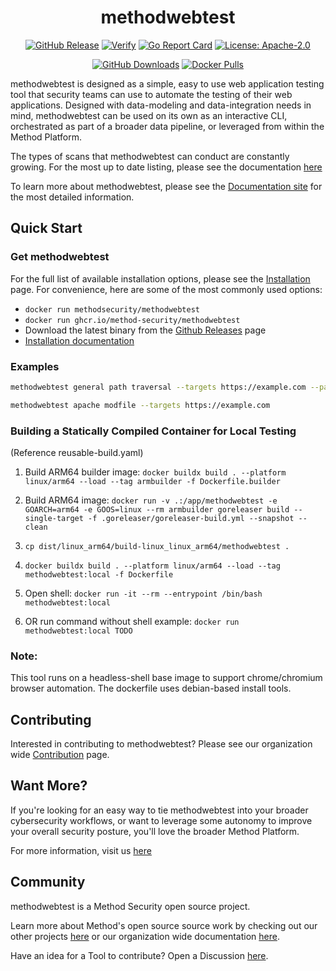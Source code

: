 <div align="center">
<h1>methodwebtest</h1>

[![GitHub Release][release-img]][release]
[![Verify][verify-img]][verify]
[![Go Report Card][go-report-img]][go-report]
[![License: Apache-2.0][license-img]][license]

[![GitHub Downloads][github-downloads-img]][release]
[![Docker Pulls][docker-pulls-img]][docker-pull]

</div>
methodwebtest is designed as a simple, easy to use web application testing tool that security teams can use to automate the testing of their web applications. Designed with data-modeling and data-integration needs in mind, methodwebtest can be used on its own as an interactive CLI, orchestrated as part of a broader data pipeline, or leveraged from within the Method Platform.

The types of scans that methodwebtest can conduct are constantly growing. For the most up to date listing, please see the documentation [here](./docs/index.md)

To learn more about methodwebtest, please see the [Documentation site](https://method-security.github.io/methodwebtest/) for the most detailed information.

## Quick Start

### Get methodwebtest

For the full list of available installation options, please see the [Installation](./getting-started/installation.md) page. For convenience, here are some of the most commonly used options:

- `docker run methodsecurity/methodwebtest`
- `docker run ghcr.io/method-security/methodwebtest`
- Download the latest binary from the [Github Releases](https://github.com/Method-Security/methodwebtest/releases/latest) page
- [Installation documentation](./getting-started/installation.md)

### Examples

```bash
methodwebtest general path traversal --targets https://example.com --paths /.git/config
```

```bash
methodwebtest apache modfile --targets https://example.com 
```

### Building a Statically Compiled Container for Local Testing
(Reference reusable-build.yaml)

1. Build ARM64 builder image: `docker buildx build . --platform linux/arm64 --load --tag armbuilder -f Dockerfile.builder`

2. Build ARM64 image: `docker run -v .:/app/methodwebtest -e GOARCH=arm64 -e GOOS=linux --rm armbuilder goreleaser build --single-target -f .goreleaser/goreleaser-build.yml --snapshot --clean`

3. `cp dist/linux_arm64/build-linux_linux_arm64/methodwebtest .`

4. `docker buildx build . --platform linux/arm64 --load --tag methodwebtest:local -f Dockerfile`

5. Open shell: `docker run -it --rm --entrypoint /bin/bash methodwebtest:local`

6. OR run command without shell example: `docker run methodwebtest:local TODO`


### Note:
This tool runs on a headless-shell base image to support chrome/chromium browser automation. The dockerfile uses debian-based install tools. 

## Contributing

Interested in contributing to methodwebtest? Please see our organization wide [Contribution](https://method-security.github.io/community/contribute/discussions.html) page.

## Want More?

If you're looking for an easy way to tie methodwebtest into your broader cybersecurity workflows, or want to leverage some autonomy to improve your overall security posture, you'll love the broader Method Platform.

For more information, visit us [here](https://method.security)

## Community

methodwebtest is a Method Security open source project.

Learn more about Method's open source source work by checking out our other projects [here](https://github.com/Method-Security) or our organization wide documentation [here](https://method-security.github.io).

Have an idea for a Tool to contribute? Open a Discussion [here](https://github.com/Method-Security/Method-Security.github.io/discussions).

[verify]: https://github.com/Method-Security/methodwebtest/actions/workflows/verify.yml
[verify-img]: https://github.com/Method-Security/methodwebtest/actions/workflows/verify.yml/badge.svg
[go-report]: https://goreportcard.com/report/github.com/Method-Security/methodwebtest
[go-report-img]: https://goreportcard.com/badge/github.com/Method-Security/methodwebtest
[release]: https://github.com/Method-Security/methodwebtest/releases
[releases]: https://github.com/Method-Security/methodwebtest/releases/latest
[release-img]: https://img.shields.io/github/release/Method-Security/methodwebtest.svg?logo=github
[github-downloads-img]: https://img.shields.io/github/downloads/Method-Security/methodwebtest/total?logo=github
[docker-pulls-img]: https://img.shields.io/docker/pulls/methodsecurity/methodwebtest?logo=docker&label=docker%20pulls%20%2F%20methodwebtest
[docker-pull]: https://hub.docker.com/r/methodsecurity/methodwebtest
[license]: https://github.com/Method-Security/methodwebtest/blob/main/LICENSE
[license-img]: https://img.shields.io/badge/License-Apache%202.0-blue.svg
